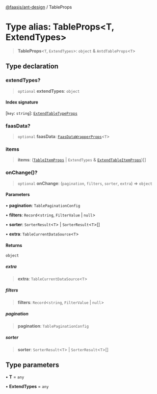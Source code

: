 [@faasjs/ant-design](../README.md) / TableProps

# Type alias: TableProps\<T, ExtendTypes\>

> **TableProps**\<`T`, `ExtendTypes`\>: `object` & `AntdTableProps`\<`T`\>

## Type declaration

### extendTypes?

> `optional` **extendTypes**: `object`

#### Index signature

 \[`key`: `string`\]: [`ExtendTableTypeProps`](ExtendTableTypeProps.md)

### faasData?

> `optional` **faasData**: [`FaasDataWrapperProps`](../interfaces/FaasDataWrapperProps.md)\<`T`\>

### items

> **items**: ([`TableItemProps`](../interfaces/TableItemProps.md) \| `ExtendTypes` & [`ExtendTableItemProps`](ExtendTableItemProps.md))[]

### onChange()?

> `optional` **onChange**: (`pagination`, `filters`, `sorter`, `extra`) => `object`

#### Parameters

• **pagination**: `TablePaginationConfig`

• **filters**: `Record`\<`string`, `FilterValue` \| `null`\>

• **sorter**: `SorterResult`\<`T`\> \| `SorterResult`\<`T`\>[]

• **extra**: `TableCurrentDataSource`\<`T`\>

#### Returns

`object`

##### extra

> **extra**: `TableCurrentDataSource`\<`T`\>

##### filters

> **filters**: `Record`\<`string`, `FilterValue` \| `null`\>

##### pagination

> **pagination**: `TablePaginationConfig`

##### sorter

> **sorter**: `SorterResult`\<`T`\> \| `SorterResult`\<`T`\>[]

## Type parameters

• **T** = `any`

• **ExtendTypes** = `any`
